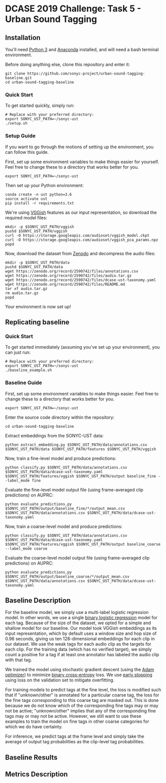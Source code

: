 # DCASE 2019 Challenge: Task 5 - Urban Sound Tagging

## Installation
You'll need [Python 3](https://www.python.org/download/releases/3.0/) and [Anaconda](https://www.anaconda.com/distribution/) installed, and will need a bash terminal environment.

Before doing anything else, clone this repository and enter it:

```shell
git clone https://github.com/sonyc-project/urban-sound-tagging-baseline.git
cd urban-sound-tagging-baseline
```

### Quick Start

To get started quickly, simply run:

```shell
# Replace with your preferred directory:
export SONYC_UST_PATH=~/sonyc-ust
./setup.sh
```

### Setup Guide

If you want to go through the motions of setting up the environment, you can follow this guide.

First, set up some environment variables to make things easier for yourself. Feel free to change these to a directory that works better for you.

```shell
export SONYC_UST_PATH=~/sonyc-ust
```

Then set up your Python environment:

```shell
conda create -n ust python=3.6
source activate ust
pip install -r requirements.txt
```

We're using [VGGish](https://github.com/tensorflow/models/tree/master/research/audioset) features as our input representation, so download the required model files:

```shell
mkdir -p $SONYC_UST_PATH/vggish
pushd $SONYC_UST_PATH/vggish
curl -O https://storage.googleapis.com/audioset/vggish_model.ckpt
curl -O https://storage.googleapis.com/audioset/vggish_pca_params.npz
popd
```

Now, download the dataset from [Zenodo](https://zenodo.org/record/2590742) and decompress the audio files:
```shell
mkdir -p $SONYC_UST_PATH/data
pushd $SONYC_UST_PATH/data
wget https://zenodo.org/record/2590742/files/annotations.csv
wget https://zenodo.org/record/2590742/files/audio.tar.gz
wget https://zenodo.org/record/2590742/files/dcase-ust-taxonomy.yaml
wget https://zenodo.org/record/2590742/files/README.md
tar xf audio.tar.gz
rm audio.tar.gz
popd
```

Your environment is now set up!


## Replicating baseline
### Quick Start

To get started immediately (assuming you've set up your environment), you can just run:

```shell
# Replace with your preferred directory:
export SONYC_UST_PATH=~/sonyc-ust
./baseline_example.sh
```

### Baseline Guide


First, set up some environment variables to make things easier. Feel free to change these to a directory that works better for you.

```shell
export SONYC_UST_PATH=~/sonyc-ust
```

Enter the source code directory within the repository:

```shell
cd urban-sound-tagging-baseline
```

Extract embeddings from the SONYC-UST data:

```shell
python extract_embedding.py $SONYC_UST_PATH/data/annotations.csv $SONYC_UST_PATH/data $SONYC_UST_PATH/features $SONYC_UST_PATH/vggish
```

Now, train a fine-level model and produce predictions:

```shell
python classify.py $SONYC_UST_PATH/data/annotations.csv $SONYC_UST_PATH/data/dcase-ust-taxonomy.yaml $SONYC_UST_PATH/features/vggish $SONYC_UST_PATH/output baseline_fine --label_mode fine
```

Evaluate the fine-level model output file (using frame-averaged clip predictions) on AUPRC:

```shell
python evaluate_predictions.py $SONYC_UST_PATH/output/baseline_fine/*/output_mean.csv $SONYC_UST_PATH/data/annotations.csv $SONYC_UST_PATH/data/dcase-ust-taxonomy.yaml
```

Now, train a coarse-level model and produce predictions:

```shell
python classify.py $SONYC_UST_PATH/data/annotations.csv $SONYC_UST_PATH/data/dcase-ust-taxonomy.yaml $SONYC_UST_PATH/features/vggish $SONYC_UST_PATH/output baseline_coarse --label_mode coarse
```

Evaluate the coarse-level model output file (using frame-averaged clip predictions) on AUPRC:

```shell
python evaluate_predictions.py $SONYC_UST_PATH/output/baseline_coarse/*/output_mean.csv $SONYC_UST_PATH/data/annotations.csv $SONYC_UST_PATH/data/dcase-ust-taxonomy.yaml
```

## Baseline Description

For the baseline model, we simply use a multi-label logistic regression model. In other words, we use a single [binary logistic regression](https://towardsdatascience.com/logistic-regression-detailed-overview-46c4da4303bc) model for each tag. Because of the size of the dataset, we opted for a simple and shallow model for our baseline. Our model took VGGish embeddings as its input representation, which by default uses a window size and hop size of 0.96 seconds, giving us ten 128-dimensional embeddings for each clip in our dataset. We use the weak tags for each audio clip as the targets for each clip. For the training data (which has no verified target), we simply count a positive for a tag if at least one annotator has labeled the audio clip with that tag.

We trained the model using stochastic gradient descent (using the [Adam optimizer](http://ruder.io/optimizing-gradient-descent/index.html#adam)) to minimize [binary cross-entropy](https://ml-cheatsheet.readthedocs.io/en/latest/loss_functions.html#cross-entropy) loss. We use [early stopping](https://machinelearningmastery.com/early-stopping-to-avoid-overtraining-neural-network-models/) using loss on the validation set to mitigate overfitting.

For training models to predict tags at the fine level, the loss is modified such that if "unknown/other" is annotated for a particular coarse tag, the loss for the fine tags corresponding to this coarse tag are masked out. This is done because we do not know which of the corresponding fine tags may or may not be active; "unknown/other" implies that any of the corresponding fine tags may or may not be active. However, we still want to use these examples to train the model on fine tags in other coarse categories for which we do have certainty. 

For inference, we predict tags at the frame level and simply take the average of output tag probabilities as the clip-level tag probabilities.


## Baseline Results


## Metrics Description

